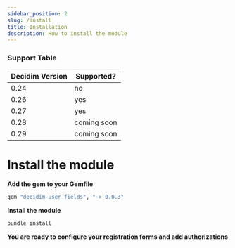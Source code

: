 ```yaml
---
sidebar_position: 2
slug: /install
title: Installation
description: How to install the module
---
```


### Support Table
| Decidim Version | Supported?  |
|-----------------|-------------|
| 0.24            | no          |
| 0.26            | yes         |
| 0.27            | yes         |
| 0.28            | coming soon |
| 0.29            | coming soon |

# Install the module

**Add the gem to your Gemfile**<br />
```ruby
gem "decidim-user_fields", "~> 0.0.3"
```

**Install the module**<br />
```ruby
bundle install
```

**You are ready to configure your registration forms and add authorizations**